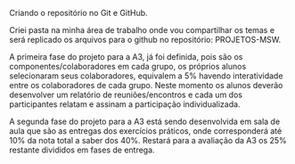 Criando o repositório no Git e GitHub.

Criei pasta na minha área de trabalho onde vou compartilhar os temas e será replicado os arquivos para o github no repositório: PROJETOS-MSW.

A primeira fase do projeto para a A3, já foi definida, pois são os componentes/colaboradores em cada grupo, os próprios alunos selecionaram seus colaboradores, equivalem a 5% havendo interatividade entre os colaboradores de cada grupo. Neste momento os alunos deverão desenvolver um relatório de reuniões/encontros e cada um dos participantes relatam e assinam a participação individualizada.

A segunda fase do projeto para a A3 está sendo desenvolvida em sala de aula que são as entregas dos exercícios práticos, onde corresponderá até 10% da nota total a saber dos 40%. Restará para a avaliação da A3 os 25% restante divididos em fases de entrega.

